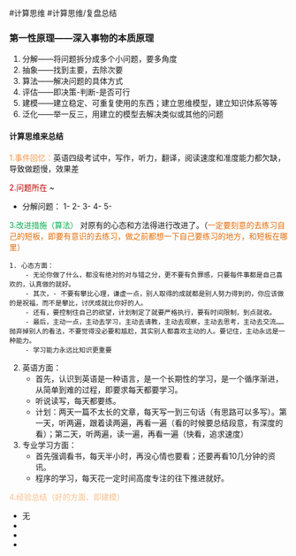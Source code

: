 #计算思维
#计算思维/复盘总结
### 第一性原理——深入事物的本质原理
1. 分解——将问题拆分成多个小问题，要多角度
2. 抽象——找到主要，去除次要
3. 算法——解决问题的具体方式
4. 评估——即决策-判断-是否可行
5. 建模——建立稳定、可重复使用的东西；建立思维模型，建立知识体系等等
6. 泛化——举一反三，用建立的模型去解决类似或其他的问题
#### 计算思维来总结
<font color="#f79646">1.事件回忆：</font>英语四级考试中，写作，听力，翻译，阅读速度和准度能力都欠缺，导致做题慢，效果差



<font color="#c00000">2.问题所在</font>
~


- 分解问题：
1-
2-
3-
4-
5-

<font color="#00b050">3.改进措施（算法）</font>
对原有的心态和方法得进行改进了。（<font color="#e36c09">一定要刻意的去练习自己的短板，即要有意识的去练习，做之前都想一下自己要练习的地方，和短板在哪里）</font>
```ad-summary
1. 心态方面：
	- 无论你做了什么，都没有绝对的对与错之分，更不要有负罪感，只要每件事都是自己喜欢的，认真做的就好。
	- 其次，- 不要有攀比心理，谦虚一点，别人取得的成就都是别人努力得到的，你应该做的是祝福，而不是攀比，讨厌成就比你好的人。
	- 还有，要控制住自己的欲望，计划制定了就要严格执行，要有时间限制，到点就收。
	- 最后，主动一点，主动去学习，主动去请教，主动去观察，主动去思考，主动去交流……抛弃掉别人的看法，不要觉得没必要和尴尬，其实别人都喜欢主动的人。要记住，主动永远是一种能力。
	- 学习能力永远比知识更重要
```
2. 英语方面：
	- 首先，认识到英语是一种语言，是一个长期性的学习，是一个循序渐进，从简单到难的过程，即要求每天都要学习。
	- 听说读写，每天都要练。
	- 计划：两天一篇不太长的文章，每天写一到三句话（有思路可以多写）。第一天，听两遍，跟着读两遍，再看一遍（看的时候要总结段意，有深度的看）；第二天，听两遍，读一遍，再看一遍（快看，追求速度）
3. 专业学习方面：
	- 首先强调看书，每天半小时，再没心情也要看；还要再看10几分钟的资讯。
	- 程序的学习，每天花一定时间高度专注的往下推进就好。

<font color="#fac08f">4.经验总结（好的方面、即建模）</font>
- 无
- 
- 
- 




